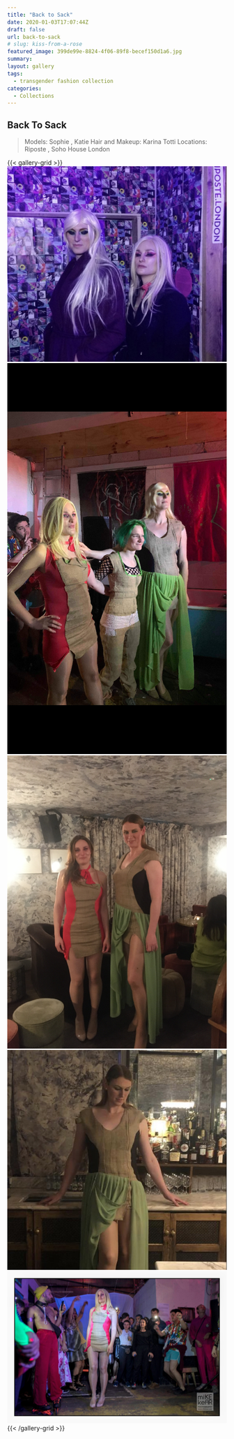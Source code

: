 ```yaml
---
title: "Back to Sack"
date: 2020-01-03T17:07:44Z
draft: false
url: back-to-sack
# slug: kiss-from-a-rose
featured_image: 399de99e-8824-4f06-89f8-becef150d1a6.jpg
summary: 
layout: gallery
tags:
  - transgender fashion collection
categories:
  - Collections
---
```


## Back To Sack

> Models: Sophie , Katie
> Hair and Makeup: Karina Totti
> Locations: Riposte , Soho House London

{{< gallery-grid >}}
![Back to Sack](399de99e-8824-4f06-89f8-becef150d1a6.jpg)
![Back to Sack](IMG_0345.png)
![Back to Sack](IMG_0812.jpg)
![Back to Sack](IMG_0816.jpg)
![Back to Sack](Riposte.jpg)
{{< /gallery-grid >}}

